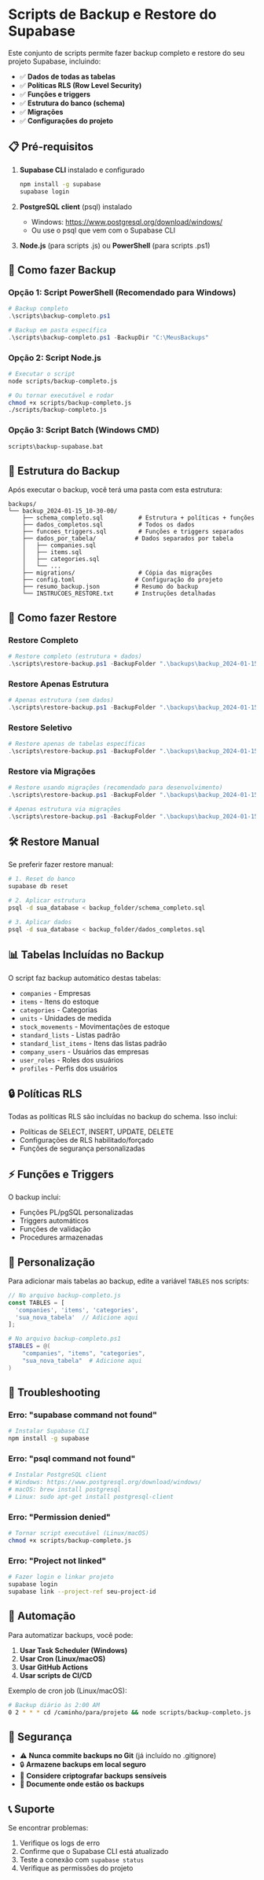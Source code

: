 # Scripts de Backup e Restore do Supabase

Este conjunto de scripts permite fazer backup completo e restore do seu projeto Supabase, incluindo:

- ✅ **Dados de todas as tabelas**
- ✅ **Políticas RLS (Row Level Security)**
- ✅ **Funções e triggers**
- ✅ **Estrutura do banco (schema)**
- ✅ **Migrações**
- ✅ **Configurações do projeto**

## 📋 Pré-requisitos

1. **Supabase CLI** instalado e configurado
   ```bash
   npm install -g supabase
   supabase login
   ```

2. **PostgreSQL client** (psql) instalado
   - Windows: https://www.postgresql.org/download/windows/
   - Ou use o psql que vem com o Supabase CLI

3. **Node.js** (para scripts .js) ou **PowerShell** (para scripts .ps1)

## 🚀 Como fazer Backup

### Opção 1: Script PowerShell (Recomendado para Windows)

```powershell
# Backup completo
.\scripts\backup-completo.ps1

# Backup em pasta específica
.\scripts\backup-completo.ps1 -BackupDir "C:\MeusBackups"
```

### Opção 2: Script Node.js

```bash
# Executar o script
node scripts/backup-completo.js

# Ou tornar executável e rodar
chmod +x scripts/backup-completo.js
./scripts/backup-completo.js
```

### Opção 3: Script Batch (Windows CMD)

```cmd
scripts\backup-supabase.bat
```

## 📁 Estrutura do Backup

Após executar o backup, você terá uma pasta com esta estrutura:

```
backups/
└── backup_2024-01-15_10-30-00/
    ├── schema_completo.sql          # Estrutura + políticas + funções
    ├── dados_completos.sql          # Todos os dados
    ├── funcoes_triggers.sql         # Funções e triggers separados
    ├── dados_por_tabela/           # Dados separados por tabela
    │   ├── companies.sql
    │   ├── items.sql
    │   ├── categories.sql
    │   └── ...
    ├── migrations/                  # Cópia das migrações
    ├── config.toml                 # Configuração do projeto
    ├── resumo_backup.json          # Resumo do backup
    └── INSTRUCOES_RESTORE.txt      # Instruções detalhadas
```

## 🔄 Como fazer Restore

### Restore Completo

```powershell
# Restore completo (estrutura + dados)
.\scripts\restore-backup.ps1 -BackupFolder ".\backups\backup_2024-01-15_10-30-00"
```

### Restore Apenas Estrutura

```powershell
# Apenas estrutura (sem dados)
.\scripts\restore-backup.ps1 -BackupFolder ".\backups\backup_2024-01-15_10-30-00" -RestoreType "estrutura"
```

### Restore Seletivo

```powershell
# Restore apenas de tabelas específicas
.\scripts\restore-backup.ps1 -BackupFolder ".\backups\backup_2024-01-15_10-30-00" -RestoreType "seletivo" -TabelasEspecificas @("companies", "items", "categories")
```

### Restore via Migrações

```powershell
# Restore usando migrações (recomendado para desenvolvimento)
.\scripts\restore-backup.ps1 -BackupFolder ".\backups\backup_2024-01-15_10-30-00" -RestoreType "migracoes"

# Apenas estrutura via migrações
.\scripts\restore-backup.ps1 -BackupFolder ".\backups\backup_2024-01-15_10-30-00" -RestoreType "migracoes" -ApenasEstrutura
```

## 🛠️ Restore Manual

Se preferir fazer restore manual:

```bash
# 1. Reset do banco
supabase db reset

# 2. Aplicar estrutura
psql -d sua_database < backup_folder/schema_completo.sql

# 3. Aplicar dados
psql -d sua_database < backup_folder/dados_completos.sql
```

## 📊 Tabelas Incluídas no Backup

O script faz backup automático destas tabelas:

- `companies` - Empresas
- `items` - Itens do estoque
- `categories` - Categorias
- `units` - Unidades de medida
- `stock_movements` - Movimentações de estoque
- `standard_lists` - Listas padrão
- `standard_list_items` - Itens das listas padrão
- `company_users` - Usuários das empresas
- `user_roles` - Roles dos usuários
- `profiles` - Perfis dos usuários

## 🔒 Políticas RLS

Todas as políticas RLS são incluídas no backup do schema. Isso inclui:

- Políticas de SELECT, INSERT, UPDATE, DELETE
- Configurações de RLS habilitado/forçado
- Funções de segurança personalizadas

## ⚡ Funções e Triggers

O backup inclui:

- Funções PL/pgSQL personalizadas
- Triggers automáticos
- Funções de validação
- Procedures armazenadas

## 🔧 Personalização

Para adicionar mais tabelas ao backup, edite a variável `TABLES` nos scripts:

```javascript
// No arquivo backup-completo.js
const TABLES = [
  'companies', 'items', 'categories',
  'sua_nova_tabela'  // Adicione aqui
];
```

```powershell
# No arquivo backup-completo.ps1
$TABLES = @(
    "companies", "items", "categories",
    "sua_nova_tabela"  # Adicione aqui
)
```

## 🚨 Troubleshooting

### Erro: "supabase command not found"
```bash
# Instalar Supabase CLI
npm install -g supabase
```

### Erro: "psql command not found"
```bash
# Instalar PostgreSQL client
# Windows: https://www.postgresql.org/download/windows/
# macOS: brew install postgresql
# Linux: sudo apt-get install postgresql-client
```

### Erro: "Permission denied"
```bash
# Tornar script executável (Linux/macOS)
chmod +x scripts/backup-completo.js
```

### Erro: "Project not linked"
```bash
# Fazer login e linkar projeto
supabase login
supabase link --project-ref seu-project-id
```

## 📅 Automação

Para automatizar backups, você pode:

1. **Usar Task Scheduler (Windows)**
2. **Usar Cron (Linux/macOS)**
3. **Usar GitHub Actions**
4. **Usar scripts de CI/CD**

Exemplo de cron job (Linux/macOS):
```bash
# Backup diário às 2:00 AM
0 2 * * * cd /caminho/para/projeto && node scripts/backup-completo.js
```

## 🔐 Segurança

- ⚠️ **Nunca commite backups no Git** (já incluído no .gitignore)
- 🔒 **Armazene backups em local seguro**
- 🔑 **Considere criptografar backups sensíveis**
- 📝 **Documente onde estão os backups**

## 📞 Suporte

Se encontrar problemas:

1. Verifique os logs de erro
2. Confirme que o Supabase CLI está atualizado
3. Teste a conexão com `supabase status`
4. Verifique as permissões do projeto